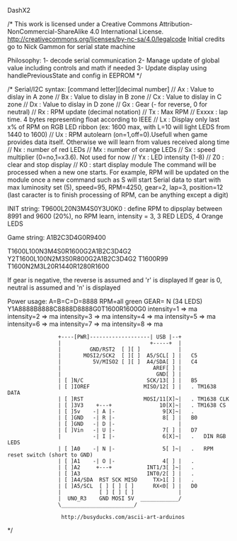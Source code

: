 DashX2

/*
This work is licensed under a Creative Commons Attribution-NonCommercial-ShareAlike 4.0 International License.
http://creativecommons.org/licenses/by-nc-sa/4.0/legalcode
Initial credits go to Nick Gammon for serial state machine

Philosophy:
1- decode serial communication
2- Manage update of global value including controls and math if needed
3- Update display using handlePreviousState and config in EEPROM
*/

/*
Serial/I2C syntax: [command letter][decimal number]
// Ax      : Value to dislay in A zone
// Bx      : Value to dislay in B zone
// Cx      : Value to dislay in C zone
// Dx      : Value to dislay in D zone
// Gx	   : Gear (- for reverse, 0 for neutral)
// Rx      : RPM update (decimal notation)
// Tx      : Max RPM
// Exxxx   : lap time. 4 bytes representing  float according to IEEE
// Lx      : Display only last x% of RPM on RGB LED ribbon (ex: 1600 max, with L=10 will light LEDS from 1440 to 1600)
// Ux       : RPM autolearn (on=1,off=0).Usefull when game provides data itself. Otherwise we will learn from values received along time
// Nx	   : number of red LEDs
// Mx	   : number of orange LEDs
// Sx	   : speed multiplier (0=no,1=x3.6). Not used for now
// Yx      : LED intensity (1-8)
// Z0      : clear and stop display
// K0      : start display module
The command will be processed when a new one starts. For example, RPM will be updated on the module once a new command such as S will start
Serial data to start with max luminosity set (5), speed=95, RPM=4250, gear=2, lap=3, position=12 (last caracter is to finish processing of RPM, can be anything except a digit)

INIT string:
T9600L20N3M4S0Y3U0K0 : define RPM to dipsplay between 8991 and 9600 (20%), no RPM learn, intensity = 3, 3 RED LEDS, 4 Orange LEDS

Game string:
A1B2C3D4G0R9400

T1600L100N3M4S0R1600G2A1B2C3D4G2
Y2T1600L100N2M3S0R800G2A1B2C3D4G2
T1600R99
T1600N2M3L20R1440R1280R1600

If gear is negative, the reverse is assumed and 'r' is displayed
If gear is 0, neutral is assumed and 'n' is displayed

Power usage: A=B=C=D=8888 RPM=all green GEAR= N (34 LEDS)
Y1A8888B8888C8888D8888G0T1600R1600G0
intensity=1 => ma
intensity=2 => ma
intensity=3 => ma
intensity=4 => ma
intensity=5 => ma
intensity=6 => ma
intensity=7 => ma
intensity=8 => ma

					+----[PWR]-------------------| USB |--+
					|                            +-----+  |
					|         GND/RST2  [ ][ ]            |
					|       MOSI2/SCK2  [ ][ ]  A5/SCL[ ] |   C5
					|          5V/MISO2 [ ][ ]  A4/SDA[ ] |   C4
					|                             AREF[ ] |
					|                              GND[ ] |
					| [ ]N/C                    SCK/13[ ] |   B5
					| [ ]IOREF                 MISO/12[ ] |   . TM1638 DATA
					| [ ]RST                   MOSI/11[X]~|   . TM1638 CLK
					| [ ]3V3    +---+               10[X]~|   . TM1638 CS
					| [ ]5v    -| A |-               9[X]~|   .
					| [ ]GND   -| R |-               8[ ] |   B0
					| [ ]GND   -| D |-                    |
					| [ ]Vin   -| U |-               7[ ] |   D7
					|          -| I |-               6[X]~|   .   DIN RGB LEDS  
					| [ ]A0    -| N |-               5[ ]~|   .   RPM reset switch (short to GND)
					| [ ]A1    -| O |-               4[ ] |   .
					| [ ]A2     +---+           INT1/3[ ]~|   .
					| [ ]A3                     INT0/2[ ] |   .
					| [ ]A4/SDA  RST SCK MISO     TX>1[ ] |   .
					| [ ]A5/SCL  [ ] [ ] [ ]      RX<0[ ] |   D0
					|            [ ] [ ] [ ]              |
					|  UNO_R3    GND MOSI 5V  ____________/
					\_______________________/
		 
					 http://busyducks.com/ascii-art-arduinos

*/
